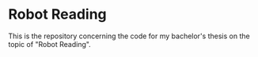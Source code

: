 # Robot Reading

This is the repository concerning the code for my bachelor's thesis on the topic of "Robot Reading".